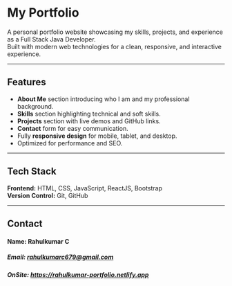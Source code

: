 # My Portfolio

A personal portfolio website showcasing my skills, projects, and experience as a Full Stack Java Developer.  
Built with modern web technologies for a clean, responsive, and interactive experience.

---

## Features

- **About Me** section introducing who I am and my professional background.
- **Skills** section highlighting technical and soft skills.
- **Projects** section with live demos and GitHub links.
- **Contact** form for easy communication.
- Fully **responsive design** for mobile, tablet, and desktop.
- Optimized for performance and SEO.

---

##  Tech Stack

**Frontend:** HTML, CSS, JavaScript, ReactJS, Bootstrap    
**Version Control:** Git, GitHub

---

## Contact
#### Name: Rahulkumar C
##### Email: rahulkumarc679@gmail.com
##### OnSite: https://rahulkumar-portfolio.netlify.app